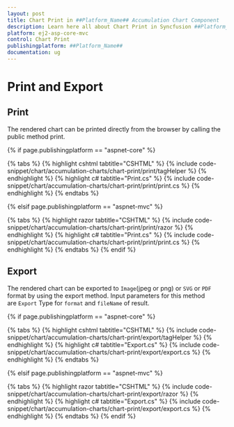 ```yaml
---
layout: post
title: Chart Print in ##Platform_Name## Accumulation Chart Component
description: Learn here all about Chart Print in Syncfusion ##Platform_Name## Accumulation Chart component of Syncfusion Essential JS 2 and more.
platform: ej2-asp-core-mvc
control: Chart Print
publishingplatform: ##Platform_Name##
documentation: ug
---
```



# Print and Export

## Print

The rendered chart can be printed directly from the browser by calling the public method print.

{% if page.publishingplatform == "aspnet-core" %}

{% tabs %}
{% highlight cshtml tabtitle="CSHTML" %}
{% include code-snippet/chart/accumulation-charts/chart-print/print/tagHelper %}
{% endhighlight %}
{% highlight c# tabtitle="Print.cs" %}
{% include code-snippet/chart/accumulation-charts/chart-print/print/print.cs %}
{% endhighlight %}
{% endtabs %}

{% elsif page.publishingplatform == "aspnet-mvc" %}

{% tabs %}
{% highlight razor tabtitle="CSHTML" %}
{% include code-snippet/chart/accumulation-charts/chart-print/print/razor %}
{% endhighlight %}
{% highlight c# tabtitle="Print.cs" %}
{% include code-snippet/chart/accumulation-charts/chart-print/print/print.cs %}
{% endhighlight %}
{% endtabs %}
{% endif %}



## Export

The rendered chart can be exported to `Image`(jpeg or png) or `SVG` or `PDF` format by using the export method. Input parameters for this method are `Export` Type for `format` and `fileName` of result.

{% if page.publishingplatform == "aspnet-core" %}

{% tabs %}
{% highlight cshtml tabtitle="CSHTML" %}
{% include code-snippet/chart/accumulation-charts/chart-print/export/tagHelper %}
{% endhighlight %}
{% highlight c# tabtitle="Export.cs" %}
{% include code-snippet/chart/accumulation-charts/chart-print/export/export.cs %}
{% endhighlight %}
{% endtabs %}

{% elsif page.publishingplatform == "aspnet-mvc" %}

{% tabs %}
{% highlight razor tabtitle="CSHTML" %}
{% include code-snippet/chart/accumulation-charts/chart-print/export/razor %}
{% endhighlight %}
{% highlight c# tabtitle="Export.cs" %}
{% include code-snippet/chart/accumulation-charts/chart-print/export/export.cs %}
{% endhighlight %}
{% endtabs %}
{% endif %}

